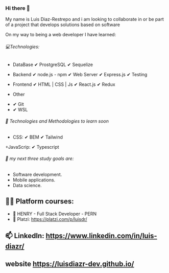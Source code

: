 <!--
**ludirez/ludirez** is a ✨ _special_ ✨ repository because its `README.md` (this file) appears on your GitHub profile.

Here are some ideas to get you started:-->

### Hi there 👋

My name is Luis Diaz-Restrepo and i am looking to collaborate in or be part of a project that develops solutions based on software

On my way to being a web developer I have learned:

###### 💻Technologies:
                
+ DataBase
	✔ ProstgreSQL
	✔ Sequelize

+ Backend
    ✔ node.js - npm
	✔ Web Server
    ✔ Express.js
	✔ Testing

+ Frontend
    ✔ HTML | CSS | Js
    ✔ React.js
    ✔ Redux

+ Other
* ✔ Git
* ✔ WSL

###### 📌 Technologies and Methodologies to learn soon

+ CSS:
✔ BEM
✔ Tailwind
  
+JavaScrip:
✔ Typescript

###### 🌱 my next three study goals are:
* Software development.
* Mobile applications.
* Data science.

## 👨‍🎓 Platform courses:
* 💛 HENRY - Full Stack Developer - PERN
* 💚 Platzi: https://platzi.com/p/luisdr/

## 📫 LinkedIn: https://www.linkedin.com/in/luis-diazr/
## website    https://luisdiazr-dev.github.io/
